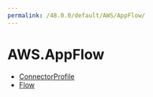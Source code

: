 ```yaml
---
permalink: /48.0.0/default/AWS/AppFlow/
---
```


# AWS.AppFlow



* [ConnectorProfile](ConnectorProfile.md)
* [Flow](Flow.md)